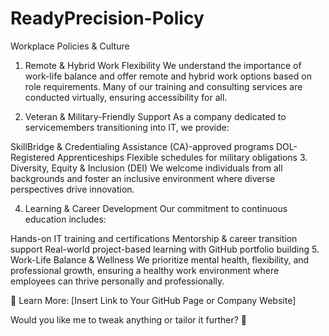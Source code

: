 # ReadyPrecision-Policy
Workplace Policies & Culture
1. Remote & Hybrid Work Flexibility
We understand the importance of work-life balance and offer remote and hybrid work options based on role requirements. Many of our training and consulting services are conducted virtually, ensuring accessibility for all.

2. Veteran & Military-Friendly Support
As a company dedicated to servicemembers transitioning into IT, we provide:

SkillBridge & Credentialing Assistance (CA)-approved programs
DOL-Registered Apprenticeships
Flexible schedules for military obligations
3. Diversity, Equity & Inclusion (DEI)
We welcome individuals from all backgrounds and foster an inclusive environment where diverse perspectives drive innovation.

4. Learning & Career Development
Our commitment to continuous education includes:

Hands-on IT training and certifications
Mentorship & career transition support
Real-world project-based learning with GitHub portfolio building
5. Work-Life Balance & Wellness
We prioritize mental health, flexibility, and professional growth, ensuring a healthy work environment where employees can thrive personally and professionally.

🔗 Learn More: [Insert Link to Your GitHub Page or Company Website]

Would you like me to tweak anything or tailor it further? 🚀
